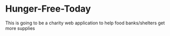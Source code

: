 # Hunger-Free-Today
This is going to be a charity web application to help food banks/shelters get more supplies 
